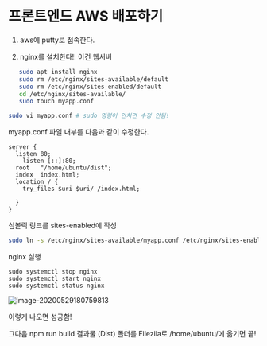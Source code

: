 # 프론트엔드 AWS 배포하기

1. aws에 putty로 접속한다.

2. nginx를 설치한다!! 이건 웹서버

```bash
   sudo apt install nginx
   sudo rm /etc/nginx/sites-available/default
   sudo rm /etc/nginx/sites-enabled/default
   cd /etc/nginx/sites-available/
   sudo touch myapp.conf
```

```bash
sudo vi myapp.conf # sudo 명령어 안치면 수정 안됨!
```

myapp.conf 파일 내부를 다음과 같이 수정한다.

```
server {
  listen 80;
	listen [::]:80;
  root   "/home/ubuntu/dist"; 
  index  index.html;
  location / { 
    try_files $uri $uri/ /index.html;
   
  }
}

```

심볼릭 링크를 sites-enabled에 작성

```bash
sudo ln -s /etc/nginx/sites-available/myapp.conf /etc/nginx/sites-enabled/myapp.conf
```

nginx 실행

```
sudo systemctl stop nginx
sudo systemctl start nginx
sudo systemctl status nginx
```

![image-20200529180759813](C:\Users\qwes1\AppData\Roaming\Typora\typora-user-images\image-20200529180759813.png)

이렇게 나오면 성공함!

그다음 npm run build 결과물 (Dist)  폴더를 Filezila로 /home/ubuntu/에 옮기면 끝!